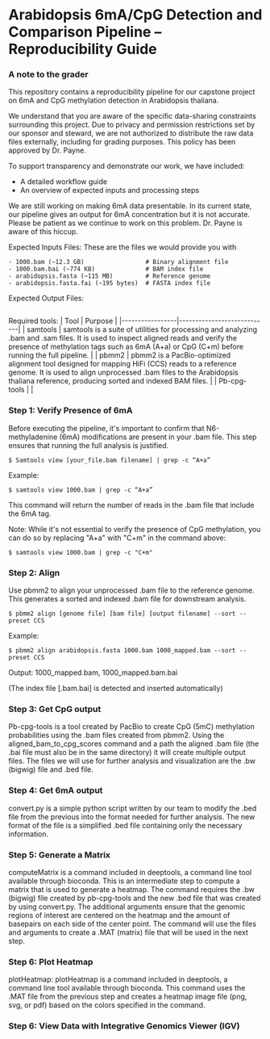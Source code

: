 # Arabidopsis 6mA/CpG Detection and Comparison Pipeline – Reproducibility Guide

### A note to the grader
This repository contains a reproducibility pipeline for our capstone project on 6mA and CpG methylation detection in Arabidopsis thaliana.

We understand that you are aware of the specific data-sharing constraints surrounding this project. Due to privacy and permission restrictions set by our sponsor and steward, we are not authorized to distribute the raw data files externally, including for grading purposes. This policy has been approved by Dr. Payne.

To support transparency and demonstrate our work, we have included:
- A detailed workflow guide
- An overview of expected inputs and processing steps
  
We are still working on making 6mA data presentable. In its current state, our pipeline gives an output for 6mA concentration but it is not accurate. Please be patient as we continue to work on this problem. Dr. Payne is aware of this hiccup.

Expected Inputs Files:
These are the files we would provide you with
  ```
  - 1000.bam (~12.3 GB)                 # Binary alignment file
  - 1000.bam.bai (~774 KB)              # BAM index file
  - arabidopsis.fasta (~115 MB)         # Reference genome
  - arabidopsis.fasta.fai (~195 bytes)  # FASTA index file
  ```

Expected Output Files:
  ```

  ```

Required tools:
| Tool | Purpose |
|-----------------|----------------------------|
| samtools | samtools is a suite of utilities for processing and analyzing .bam and .sam files. It is used to inspect aligned reads and verify the presence of methylation tags such as 6mA (A+a) or CpG (C+m) before running the full pipeline. |
| pbmm2 | pbmm2 is a PacBio-optimized alignment tool designed for mapping HiFi (CCS) reads to a reference genome. It is used to align unprocessed .bam files to the Arabidopsis thaliana reference, producing sorted and indexed BAM files. |
| Pb-cpg-tools |  |


### Step 1: Verify Presence of 6mA
Before executing the pipeline, it's important to confirm that N6-methyladenine (6mA) modifications are present in your .bam file. This step ensures that running the full analysis is justified.

  ```
  $ Samtools view [your_file.bam filename] | grep -c “A+a”
  ```
Example:
  ```
  $ samtools view 1000.bam | grep -c “A+a”
  ```

This command will return the number of reads in the .bam file that include the 6mA tag. 

Note: While it's not essential to verify the presence of CpG methylation, you can do so by replacing "A+a" with "C+m" in the command above:

  ```
  $ samtools view 1000.bam | grep -c "C+m"
  ```

### Step 2: Align 
Use pbmm2 to align your unprocessed .bam file to the reference genome. This generates a sorted and indexed .bam file for downstream analysis.

  ```
  $ pbmm2 align [genome file] [bam file] [output filename] --sort --preset CCS
  ```
Example:
  ```
  $ pbmm2 align arabidopsis.fasta 1000.bam 1000_mapped.bam --sort --preset CCS
  ```
Output: 1000_mapped.bam, 1000_mapped.bam.bai

(The index file [.bam.bai] is detected and inserted automatically)

### Step 3: Get CpG output
Pb-cpg-tools is a tool created by PacBio to create CpG (5mC) methylation probabilities using the .bam files created from pbmm2. Using the aligned_bam_to_cpg_scores command and a path the aligned .bam file (the .bai file must also be in the same directory) it will create multiple output files. The files we will use for further analysis and visualization are the .bw (bigwig) file and .bed file. 

### Step 4: Get 6mA output
convert.py is a simple python script written by our team to modify the .bed file from the previous into the format needed for further analysis. The new format of the file is a simplified .bed file containing only the necessary information.


### Step 5: Generate a Matrix
computeMatrix is a command included in deeptools, a command line tool available through bioconda. This is an intermediate step to compute a matrix that is used to generate a heatmap. The command requires the .bw (bigwig) file created by pb-cpg-tools and the new .bed file that was created by using convert.py. The additional arguments ensure that the genomic regions of interest are centered on the heatmap and the amount of basepairs on each side of the center point. The command will use the files and arguments to create a .MAT (matrix) file that will be used in the next step.


### Step 6: Plot Heatmap
plotHeatmap:
plotHeatmap is a command included in deeptools, a command line tool available through bioconda. This command uses the .MAT file from the previous step and creates a heatmap image file (png, svg, or pdf) based on the colors specified in the command.


### Step 6: View Data with Integrative Genomics Viewer (IGV)


